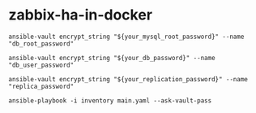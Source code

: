 # zabbix-ha-in-docker

```ansible-vault encrypt_string "${your_mysql_root_password}" --name "db_root_password"```

```ansible-vault encrypt_string "${your_db_password}" --name "db_user_password"```

```ansible-vault encrypt_string "${your_replication_password}" --name "replica_password"```

```ansible-playbook -i inventory main.yaml --ask-vault-pass```
